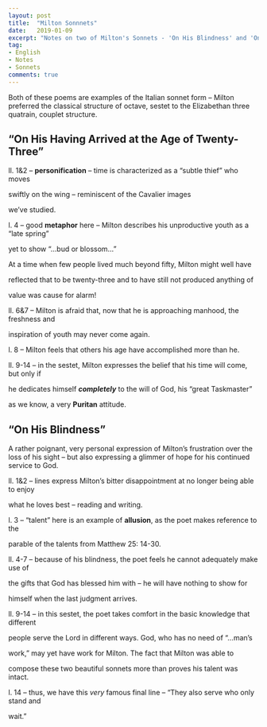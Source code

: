```yaml
---
layout: post
title:  "Milton Sonnnets"
date:   2019-01-09
excerpt: "Notes on two of Milton's Sonnets - 'On His Blindness' and 'On His Having Arrived at the Age of Twenty-Three'"
tag:
- English
- Notes
- Sonnets
comments: true
---
```


Both of these poems are examples of the Italian sonnet form – Milton preferred the <span class="underline">classical</span> structure of octave, sestet to the Elizabethan three quatrain, couplet structure.

## “On His Having Arrived at the Age of Twenty-Three”

ll. 1&2 – **<span class="underline">personification</span>** – time is characterized as a “subtle thief” who moves

swiftly on the wing – reminiscent of the Cavalier images

we’ve studied.

l. 4 – good **<span class="underline">metaphor</span>** here – Milton describes his unproductive youth as a “late spring”

yet to show “…bud or blossom…”

At a time when few people lived much beyond fifty, Milton might well have

reflected that to be twenty-three and to have still not produced anything of

value was cause for alarm\!

ll. 6&7 – Milton is afraid that, now that he is approaching manhood, the freshness and

inspiration of youth may never come again.

l. 8 – Milton feels that others his age have accomplished more than he.

ll. 9-14 – in the sestet, Milton expresses the belief that his time will come, but only if

he dedicates himself ***completely*** to the will of God, his “great Taskmaster”

as we know, a very **Puritan** attitude.

## “On His Blindness”

A rather poignant, very personal expression of Milton’s frustration over the loss of his sight – but also expressing a glimmer of hope for his continued service to God.

ll. 1&2 – lines express Milton’s bitter disappointment at no longer being able to enjoy

what he loves best – reading and writing.

l. 3 – “talent” here is an example of **<span class="underline">allusion</span>**, as the poet makes reference to the

parable of the talents from Matthew 25: 14-30.

ll. 4-7 – because of his blindness, the poet feels he cannot adequately make use of

the gifts that God has blessed him with – he will have nothing to show for

himself when the last judgment arrives.

ll. 9-14 – in this sestet, the poet takes comfort in the basic knowledge that different

people serve the Lord in different ways. God, who has no need of “…man’s

work,” may yet have work for Milton. The fact that Milton was able to

compose these two beautiful sonnets more than proves his talent was intact.

l. 14 – thus, we have this *<span class="underline">very</span>* famous final line – “They also serve who only stand and

wait.”
